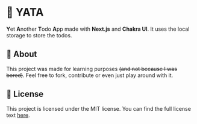 # 📝 **YATA**

**Y**et **A**nother **T**odo **A**pp made with **Next.js** and **Chakra UI**. It uses the local storage to store the todos.

## 👾 About

This project was made for learning purposes ~~(and not because I was bored)~~. Feel free to fork, contribute or even just play around with it.

## 🛂 License

This project is licensed under the MIT license. You can find the full license text [here](LICENSE).
